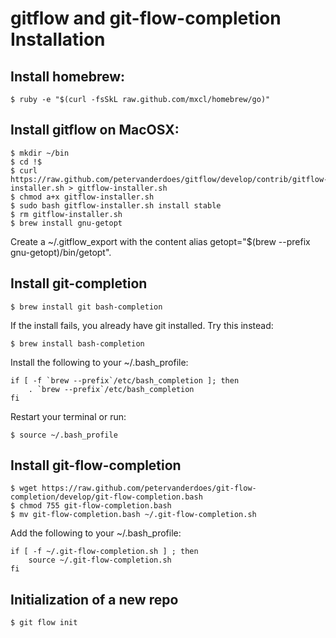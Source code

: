 # gitflow and git-flow-completion Installation

## Install homebrew:

	$ ruby -e "$(curl -fsSkL raw.github.com/mxcl/homebrew/go)"

## Install gitflow on MacOSX:

	$ mkdir ~/bin
	$ cd !$
	$ curl https://raw.github.com/petervanderdoes/gitflow/develop/contrib/gitflow-installer.sh > gitflow-installer.sh
	$ chmod a+x gitflow-installer.sh
	$ sudo bash gitflow-installer.sh install stable
	$ rm gitflow-installer.sh
	$ brew install gnu-getopt

Create a ~/.gitflow_export with the content alias getopt="$(brew --prefix gnu-getopt)/bin/getopt".

## Install git-completion

	$ brew install git bash-completion

If the install fails, you already have git installed. Try this instead:
	
	$ brew install bash-completion
	
Install the following to your ~/.bash_profile:
	
	if [ -f `brew --prefix`/etc/bash_completion ]; then
		. `brew --prefix`/etc/bash_completion
	fi
	
Restart your terminal or run: 
	
	$ source ~/.bash_profile

## Install git-flow-completion

	$ wget https://raw.github.com/petervanderdoes/git-flow-completion/develop/git-flow-completion.bash
	$ chmod 755 git-flow-completion.bash
	$ mv git-flow-completion.bash ~/.git-flow-completion.sh
	
Add the following to your ~/.bash_profile:

	if [ -f ~/.git-flow-completion.sh ] ; then
		source ~/.git-flow-completion.sh
	fi

## Initialization of a new repo
	
	$ git flow init
